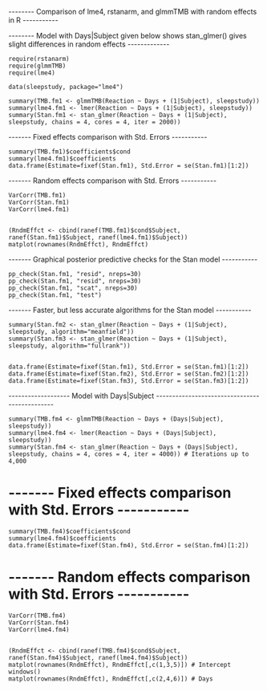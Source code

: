 
-------- Comparison of lme4, rstanarm, and glmmTMB with random effects in R -----------

-------- Model with Days|Subject given below shows stan_glmer() gives slight differences in random effects  -------------


    require(rstanarm)
    require(glmmTMB)
    require(lme4)

    data(sleepstudy, package="lme4")

    summary(TMB.fm1 <- glmmTMB(Reaction ~ Days + (1|Subject), sleepstudy))
    summary(lme4.fm1 <- lmer(Reaction ~ Days + (1|Subject), sleepstudy))
    summary(Stan.fm1 <- stan_glmer(Reaction ~ Days + (1|Subject), sleepstudy, chains = 4, cores = 4, iter = 2000))


 ------- Fixed effects comparison with Std. Errors -----------

    summary(TMB.fm1)$coefficients$cond
    summary(lme4.fm1)$coefficients
    data.frame(Estimate=fixef(Stan.fm1), Std.Error = se(Stan.fm1)[1:2])


 ------- Random effects comparison with Std. Errors -----------

    VarCorr(TMB.fm1)
    VarCorr(Stan.fm1)
    VarCorr(lme4.fm1)


    (RndmEffct <- cbind(ranef(TMB.fm1)$cond$Subject, ranef(Stan.fm1)$Subject, ranef(lme4.fm1)$Subject))
    matplot(rownames(RndmEffct), RndmEffct)


 
 ------- Graphical posterior predictive checks for the Stan model -----------


    pp_check(Stan.fm1, "resid", nreps=30)
    pp_check(Stan.fm1, "resid", nreps=30)
    pp_check(Stan.fm1, "scat", nreps=30)
    pp_check(Stan.fm1, "test")



 ------- Faster, but less accurate algorithms for the Stan model -----------

    summary(Stan.fm2 <- stan_glmer(Reaction ~ Days + (1|Subject), sleepstudy, algorithm="meanfield"))
    summary(Stan.fm3 <- stan_glmer(Reaction ~ Days + (1|Subject), sleepstudy, algorithm="fullrank"))


    data.frame(Estimate=fixef(Stan.fm1), Std.Error = se(Stan.fm1)[1:2])
    data.frame(Estimate=fixef(Stan.fm2), Std.Error = se(Stan.fm2)[1:2])
    data.frame(Estimate=fixef(Stan.fm3), Std.Error = se(Stan.fm3)[1:2])


 ------------------- Model with Days|Subject ----------------------------------------------


    summary(TMB.fm4 <- glmmTMB(Reaction ~ Days + (Days|Subject), sleepstudy))
    summary(lme4.fm4 <- lmer(Reaction ~ Days + (Days|Subject), sleepstudy))
    summary(Stan.fm4 <- stan_glmer(Reaction ~ Days + (Days|Subject), sleepstudy, chains = 4, cores = 4, iter = 4000)) # Iterations up to 4,000


# ------- Fixed effects comparison with Std. Errors -----------

    summary(TMB.fm4)$coefficients$cond
    summary(lme4.fm4)$coefficients
    data.frame(Estimate=fixef(Stan.fm4), Std.Error = se(Stan.fm4)[1:2])


# ------- Random effects comparison with Std. Errors -----------

    VarCorr(TMB.fm4)
    VarCorr(Stan.fm4)
    VarCorr(lme4.fm4)


    (RndmEffct <- cbind(ranef(TMB.fm4)$cond$Subject, ranef(Stan.fm4)$Subject, ranef(lme4.fm4)$Subject))
    matplot(rownames(RndmEffct), RndmEffct[,c(1,3,5)]) # Intercept
    windows()
    matplot(rownames(RndmEffct), RndmEffct[,c(2,4,6)]) # Days










